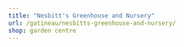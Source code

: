 ```yaml
---
title: "Nesbitt's Greenhouse and Nursery"
url: /gatineau/nesbitts-greenhouse-and-nursery/
shop: garden centre
---
```

